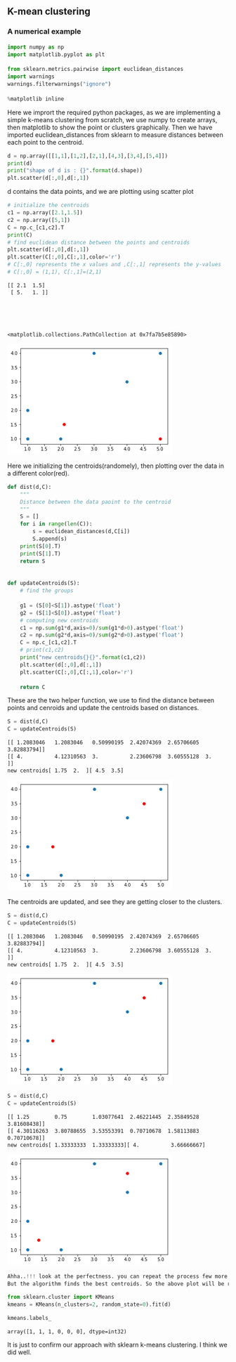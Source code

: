 
## K-mean clustering 
### A numerical example 


```python
import numpy as np
import matplotlib.pyplot as plt

from sklearn.metrics.pairwise import euclidean_distances
import warnings
warnings.filterwarnings("ignore")

%matplotlib inline
```

Here we imprort the required python packages, as we are implementing 
a simple k-means clustering from scratch, we use numpy to create arrays,
then matplotlib to show the point or clusters graphically. Then we have imported 
euclidean_distances from sklearn to measure distances between each point 
to the centroid. 


```python
d = np.array([[1,1],[1,2],[2,1],[4,3],[3,4],[5,4]])
print(d)
print("shape of d is : {}".format(d.shape))
plt.scatter(d[:,0],d[:,1])
```

d contains the data points, and we are plotting using scatter plot


```python
# initialize the centroids
c1 = np.array([2.1,1.5])
c2 = np.array([5,1])
C = np.c_[c1,c2].T
print(C)
# find euclidean distance between the points and centroids
plt.scatter(d[:,0],d[:,1])
plt.scatter(C[:,0],C[:,1],color='r')
# C[:,0] represents the x values and ,C[:,1] represents the y-values
# C[:,0] = (1,1), C[:,1]=(2,1)
```

    [[ 2.1  1.5]
     [ 5.   1. ]]





    <matplotlib.collections.PathCollection at 0x7fa7b5e85890>




![png](output_5_2.png)


Here we initializing the centroids(randomely), then plotting over the data in a different color(red).


```python
def dist(d,C):
    """
    Distance between the data paoint to the centroid
    """
    S = []
    for i in range(len(C)):
        s = euclidean_distances(d,C[i])
        S.append(s)
    print(S[0].T)
    print(S[1].T)
    return S


def updateCentroids(S):
    # find the groups 
    
    g1 = (S[0]<S[1]).astype('float')
    g2 = (S[1]<S[0]).astype('float')
    # computing new centroids
    c1 = np.sum(g1*d,axis=0)/sum(g1*d>0).astype('float')
    c2 = np.sum(g2*d,axis=0)/sum(g2*d>0).astype('float')
    C = np.c_[c1,c2].T
    # print(c1,c2)
    print("new centroids{}{}".format(c1,c2))
    plt.scatter(d[:,0],d[:,1])
    plt.scatter(C[:,0],C[:,1],color='r')
    
    return C
```

These are the two helper function, we use to find the distance between 
points and cenroids and update the centroids based on distances. 


```python
S = dist(d,C)
C = updateCentroids(S)
```

    [[ 1.2083046   1.2083046   0.50990195  2.42074369  2.65706605  3.82883794]]
    [[ 4.          4.12310563  3.          2.23606798  3.60555128  3.        ]]
    new centroids[ 1.75  2.  ][ 4.5  3.5]



![png](output_9_1.png)


The centroids are updated, and see they are getting closer to the clusters.


```python
S = dist(d,C)
C = updateCentroids(S)
```

    [[ 1.2083046   1.2083046   0.50990195  2.42074369  2.65706605  3.82883794]]
    [[ 4.          4.12310563  3.          2.23606798  3.60555128  3.        ]]
    new centroids[ 1.75  2.  ][ 4.5  3.5]



![png](output_11_1.png)



```python
S = dist(d,C)
C = updateCentroids(S)
```

    [[ 1.25        0.75        1.03077641  2.46221445  2.35849528  3.81608438]]
    [[ 4.30116263  3.80788655  3.53553391  0.70710678  1.58113883  0.70710678]]
    new centroids[ 1.33333333  1.33333333][ 4.          3.66666667]



![png](output_12_1.png)



```python
Ahha..!!! look at the perfectness. you can repeat the process few more times.
But the algorithm finds the best centroids. So the above plot will be repeated. 

```


```python
from sklearn.cluster import KMeans
kmeans = KMeans(n_clusters=2, random_state=0).fit(d)
```


```python
kmeans.labels_
```




    array([1, 1, 1, 0, 0, 0], dtype=int32)



It is just to confirm our approach with sklearn k-means clustering. I think we did well. 
